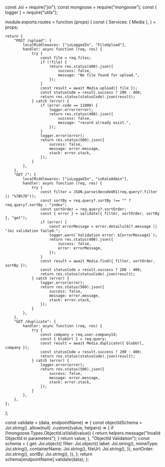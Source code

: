 const Joi = require("joi");
const mongoose = require("mongoose");
const { logger } = require("utils");

module.exports.routes = function (props) {
	const {
		Services: { Media },
	} = props;

	return {
		"POST /upload": {
			localMiddlewares: ["isLoggedIn", "FileUpload"],
			handler: async function (req, res) {
				try {
					const file = req.files;
					if (!file) {
						return res.status(400).json({
							success: false,
							message: "No file found for upload.",
						});
					}
					const result = await Media.upload({ file });
					const statusCode = result.success ? 200 : 400;
					return res.status(statusCode).json(result);
				} catch (error) {
					if (error.code == 11000) {
						logger.error(error);
						return res.status(400).json({
							success: false,
							message: "record already exist.",
						});
					}
					logger.error(error);
					return res.status(500).json({
						success: false,
						message: error.message,
						stack: error.stack,
					});
				}
			},
		},
		"GET /": {
			localMiddlewares: ["isLoggedIn", "isKaleAdmin"],
			handler: async function (req, res) {
				try {
					const filter = JSON.parse(decodeURI(req.query?.filter || "%7B%7D"));
					const sortBy = req.query?.sortBy !== "" ? req.query?.sortBy : "index";
					const sortOrder = req.query?.sortOrder;
					const { error } = validate({ filter, sortOrder, sortBy }, "get");
					if (error) {
						const errorMessage = error.details[0]?.message || "Joi validation failed.";
						logger.warn(`Validation error: ${errorMessage}`);
						return res.status(400).json({
							success: false,
							error: errorMessage,
						});
					}
					const result = await Media.find({ filter, sortOrder, sortBy });
					const statusCode = result.success ? 200 : 400;
					return res.status(statusCode).json(result);
				} catch (error) {
					logger.error(error);
					return res.status(500).json({
						success: false,
						message: error.message,
						stack: error.stack,
					});
				}
			},
		},
		"GET /duplicate": {
			handler: async function (req, res) {
				try {
					const company = req.user.companyId;
					const { blobUrl } = req.query;
					const result = await Media.duplicate({ blobUrl, company });
					const statusCode = result.success ? 200 : 400;
					return res.status(statusCode).json(result);
				} catch (error) {
					logger.error(error);
					return res.status(500).json({
						success: false,
						message: error.message,
						stack: error.stack,
					});
				}
			},
		},
	};
};

const validate = (data, endpointName) => {
	const objectIdSchema = Joi.string()
		.allow(null)
		.custom((value, helpers) => {
			if (!mongoose.Types.ObjectId.isValid(value)) {
				return helpers.message("Invalid ObjectId in parameters");
			}
			return value;
		}, "ObjectId Validation");
	const schema = {
		get: Joi.object({
			filter: Joi.object({
				label: Joi.string(),
				mimeType: Joi.string(),
				containerName: Joi.string(),
				fileUrl: Joi.string(),
			}),
			sortOrder: Joi.string(),
			sortBy: Joi.string(),
		}),
	};
	return schema[endpointName].validate(data);
};
